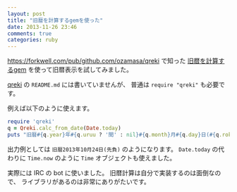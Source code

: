 ```yaml
---
layout: post
title: "旧暦を計算するgemを使った"
date: 2013-11-26 23:46
comments: true
categories: ruby
---
```

https://forkwell.com/pub/github.com/ozamasa/qreki
で知った
[旧暦を計算するgem](https://github.com/ozamasa/qreki)
を使って旧暦表示を試してみました。

<!--more-->

[qreki](https://github.com/ozamasa/qreki)
の `README.md` には書いていませんが、
普通は
`require "qreki"`
も必要です。

例えば以下のように使えます。

```ruby
require 'qreki'
q = Qreki.calc_from_date(Date.today)
puts "旧暦#{q.year}年#{q.uruu ? '閏' : nil}#{q.month}月#{q.day}日(#{q.rokuyou})#{q.sekki}"
```

出力例としては `旧暦2013年10月24日(先負)` のようになります。
`Date.today` の代わりに `Time.now` のように `Time` オブジェクトも使えました。

実際には IRC の bot に使いました。
旧暦計算は自分で実装するのは面倒なので、
ライブラリがあるのは非常にありがたいです。
